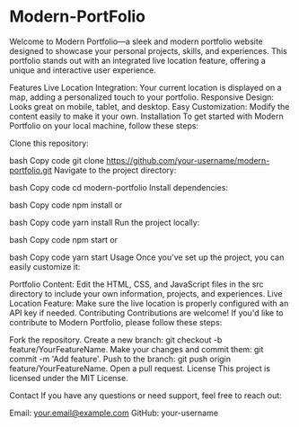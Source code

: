 # Modern-PortFolio


Welcome to Modern Portfolio—a sleek and modern portfolio website designed to showcase your personal projects, skills, and experiences. This portfolio stands out with an integrated live location feature, offering a unique and interactive user experience.

Features
Live Location Integration: Your current location is displayed on a map, adding a personalized touch to your portfolio.
Responsive Design: Looks great on mobile, tablet, and desktop.
Easy Customization: Modify the content easily to make it your own.
Installation
To get started with Modern Portfolio on your local machine, follow these steps:

Clone this repository:

bash
Copy code
git clone https://github.com/your-username/modern-portfolio.git
Navigate to the project directory:

bash
Copy code
cd modern-portfolio
Install dependencies:

bash
Copy code
npm install
or

bash
Copy code
yarn install
Run the project locally:

bash
Copy code
npm start
or

bash
Copy code
yarn start
Usage
Once you've set up the project, you can easily customize it:

Portfolio Content: Edit the HTML, CSS, and JavaScript files in the src directory to include your own information, projects, and experiences.
Live Location Feature: Make sure the live location is properly configured with an API key if needed.
Contributing
Contributions are welcome! If you'd like to contribute to Modern Portfolio, please follow these steps:

Fork the repository.
Create a new branch: git checkout -b feature/YourFeatureName.
Make your changes and commit them: git commit -m 'Add feature'.
Push to the branch: git push origin feature/YourFeatureName.
Open a pull request.
License
This project is licensed under the MIT License.

Contact
If you have any questions or need support, feel free to reach out:

Email: your.email@example.com
GitHub: your-username
